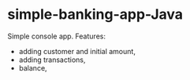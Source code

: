 # simple-banking-app-Java
Simple console app.
Features:
 - adding customer and initial amount,
 - adding transactions,
 - balance,
